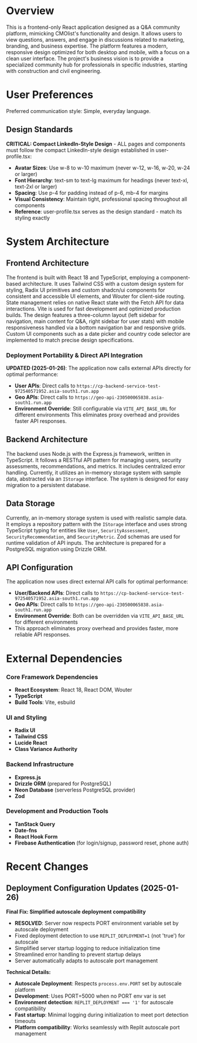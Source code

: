 # Overview
This is a frontend-only React application designed as a Q&A community platform, mimicking CMOlist's functionality and design. It allows users to view questions, answers, and engage in discussions related to marketing, branding, and business expertise. The platform features a modern, responsive design optimized for both desktop and mobile, with a focus on a clean user interface. The project's business vision is to provide a specialized community hub for professionals in specific industries, starting with construction and civil engineering.

# User Preferences
Preferred communication style: Simple, everyday language.

## Design Standards
**CRITICAL: Compact LinkedIn-Style Design** - ALL pages and components must follow the compact LinkedIn-style design established in user-profile.tsx:
- **Avatar Sizes**: Use w-8 to w-10 maximum (never w-12, w-16, w-20, w-24 or larger)
- **Font Hierarchy**: text-sm to text-lg maximum for headings (never text-xl, text-2xl or larger)
- **Spacing**: Use p-4 for padding instead of p-6, mb-4 for margins
- **Visual Consistency**: Maintain tight, professional spacing throughout all components
- **Reference**: user-profile.tsx serves as the design standard - match its styling exactly

# System Architecture

## Frontend Architecture
The frontend is built with React 18 and TypeScript, employing a component-based architecture. It uses Tailwind CSS with a custom design system for styling, Radix UI primitives and custom shadcn/ui components for consistent and accessible UI elements, and Wouter for client-side routing. State management relies on native React state with the Fetch API for data interactions. Vite is used for fast development and optimized production builds. The design features a three-column layout (left sidebar for navigation, main content for Q&A, right sidebar for user stats) with mobile responsiveness handled via a bottom navigation bar and responsive grids. Custom UI components such as a date picker and country code selector are implemented to match precise design specifications.

### Deployment Portability & Direct API Integration
**UPDATED (2025-01-26)**: The application now calls external APIs directly for optimal performance:
- **User APIs**: Direct calls to `https://cp-backend-service-test-972540571952.asia-south1.run.app` 
- **Geo APIs**: Direct calls to `https://geo-api-230500065838.asia-south1.run.app`
- **Environment Override**: Still configurable via `VITE_API_BASE_URL` for different environments
This eliminates proxy overhead and provides faster API responses.

## Backend Architecture
The backend uses Node.js with the Express.js framework, written in TypeScript. It follows a RESTful API pattern for managing users, security assessments, recommendations, and metrics. It includes centralized error handling. Currently, it utilizes an in-memory storage system with sample data, abstracted via an `IStorage` interface. The system is designed for easy migration to a persistent database.

## Data Storage
Currently, an in-memory storage system is used with realistic sample data. It employs a repository pattern with the `IStorage` interface and uses strong TypeScript typing for entities like `User`, `SecurityAssessment`, `SecurityRecommendation`, and `SecurityMetric`. Zod schemas are used for runtime validation of API inputs. The architecture is prepared for a PostgreSQL migration using Drizzle ORM.

## API Configuration
The application now uses direct external API calls for optimal performance:
- **User/Backend APIs**: Direct calls to `https://cp-backend-service-test-972540571952.asia-south1.run.app`
- **Geo APIs**: Direct calls to `https://geo-api-230500065838.asia-south1.run.app`
- **Environment Override**: Both can be overridden via `VITE_API_BASE_URL` for different environments
- This approach eliminates proxy overhead and provides faster, more reliable API responses.

# External Dependencies

### Core Framework Dependencies
- **React Ecosystem**: React 18, React DOM, Wouter
- **TypeScript**
- **Build Tools**: Vite, esbuild

### UI and Styling
- **Radix UI**
- **Tailwind CSS**
- **Lucide React**
- **Class Variance Authority**

### Backend Infrastructure
- **Express.js**
- **Drizzle ORM** (prepared for PostgreSQL)
- **Neon Database** (serverless PostgreSQL provider)
- **Zod**

### Development and Production Tools
- **TanStack Query**
- **Date-fns**
- **React Hook Form**
- **Firebase Authentication** (for login/signup, password reset, phone auth)

# Recent Changes

## Deployment Configuration Updates (2025-01-26)
**Final Fix: Simplified autoscale deployment compatibility**
- **RESOLVED**: Server now respects PORT environment variable set by autoscale deployment
- Fixed deployment detection to use `REPLIT_DEPLOYMENT=1` (not 'true') for autoscale
- Simplified server startup logging to reduce initialization time
- Streamlined error handling to prevent startup delays
- Server automatically adapts to autoscale port management

**Technical Details:**
- **Autoscale Deployment**: Respects `process.env.PORT` set by autoscale platform
- **Development**: Uses PORT=5000 when no PORT env var is set
- **Environment detection**: `REPLIT_DEPLOYMENT === '1'` for autoscale compatibility
- **Fast startup**: Minimal logging during initialization to meet port detection timeouts
- **Platform compatibility**: Works seamlessly with Replit autoscale port management